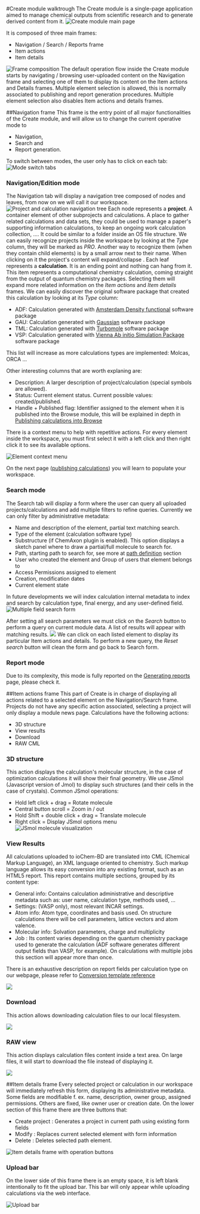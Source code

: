#Create module walktrough
The Create module is a single-page application aimed to manage chemical outputs from scientific research and to generate derived content from it. 
![Create module main page](/images/CreateMain.png)

It is composed of three main frames:

   * Navigation / Search / Reports frame
   * Item actions
   * Item details

![Frame composition](/images/CreateMainPageFrames.png)
The default operation flow inside the Create module starts by navigating / browsing user-uploaded content on the Navigation frame and selecting one of them to display its content on the Item actions and Details frames. Multiple element selection is allowed, this is normally associated to publishing and report generation procedures. Multiple element selection also disables Item actions and details frames.

##Navigation frame
This frame is the entry point of all major functionalities of the Create module, and will allow us to change the current operative mode to

   * Navigation,
   * Search and
   * Report generation.

To switch between modes, the user only has to click on each tab: 
![Mode switch tabs](/images/CreateNavigationTabs.png)

### Navigation/Edition mode

The Navigation tab will display a navigation tree composed of nodes and leaves, from now on we will call it our workspace.
![Project and calculation navigation tree](/images/CreateNavigationTreeElements.png)
Each node represents a **project**. A container element of other subprojects and calculations. A place to gather related calculations and data sets, they could be used to manage a paper's supporting information calculations, to keep an ongoing work calculation collection, .... It could be similar to a folder inside an OS file structure.
We can easily recognize projects inside the workspace by looking at the *Type* column, they will be marked as *PRO*. Another way to recognize them (when they contain child elements) is by a small arrow next to their name. When clicking on it the project's content will expand/collapse .
Each leaf represents a **calculation**. It is an ending point and nothing can hang from it. This item represents a computational chemistry calculation, coming straight from the output of quantum chemistry packages.
Selecting them will expand more related information on the *Item actions* and *Item details* frames. We can easily discover the original software package that created this calculation by looking at its *Type* column:

   * ADF: Calculation generated with [Amsterdam Density functional](https://www.scm.com/) software package
   * GAU: Calculation generated with [Gaussian](http://www.gaussian.com/) software package
   * TML: Calculation generated with [Turbomole](http://www.turbomole.com/) software package
   * VSP: Calculation generated with [Vienna Ab initio Simulation Package](https://www.vasp.at/) software package

This list will increase as more calculations types are implemented: Molcas, ORCA ...

Other interesting columns that are worth explaning are:
   * Description: A larger description of project/calculation (special symbols are allowed).
   * Status: Current element status. Current possible values: created/published.
   * Handle + Published flag: Identifier assigned to the element when it is published into the Browse module, this will be explained in depth in [Publishing calculations into Browse](/usage/publishing-calculations.md)

There is a context menu to help with repetitive actions. For every element inside the workspace, you must first select it with a left click and then right click it to see its available options.

![Element context menu](/images/CreateNavigationTreeContextMenu.png)

On the next page ([publishing calculations](/usage/publishing-calculations.md)) you will learn to populate your workspace.

### Search mode
The Search tab will display a form where the user can query all uploaded projects/calculations and add multiple filters to refine queries.
Currently we can only filter by administrative metadata:
   * Name and description of the element, partial text matching search.
   * Type of the element (calculation software type)
   * Substructure (if ChemAxon plugin is enabled). This option displays a sketch panel where to draw a partial/full molecule to search for.
   * Path, starting path to search for, see more at [path definition](/usage/uploading-content-to-create/using-web-interface.md#paths) section
   * User who created the element and Group of users that element belongs to
   * Access Permissions assigned to element
   * Creation, modification dates
   * Current element state

In future developments we will index calculation internal metadata to index and search by calculation type, final energy, and any user-defined field.
![Multiple field search form](/images/CreateSearchForm.png) 

After setting all search parameters we must click on the *Search* button to perform a query on current module data. A list of results will appear with matching results. 
![](/images/CreateSearchFormResults.png)
We can click on each listed element to display its particular Item actions and details.
To perform a new query, the *Reset search* button will clean the form and go back to Search form.

### Report mode
Due to its complexity, this mode is fully reported on the [Generating reports](/usage/generating-reports.md) page, please check it.

##Item actions frame
This part of Create is in charge of displaying all actions related to a selected element on the Navigation/Search frame.
Projects do not have any specific action associated, selecting a project will only display a module news page.
Calculations have the following actions:
   * 3D structure
   * View results
   * Download
   * RAW CML
   
### 3D structure
This action displays the calculation's molecular structure, in the case of optimization calculations it will show their final geometry.
We use JSmol (Javascript version of Jmol) to display such structures (and their cells in the case of crystals).
Common JSmol operations:
   * Hold left click + drag = Rotate molecule
   * Central button scroll = Zoom in / out
   * Hold Shift + double click + drag = Translate molecule
   * Right click = Display JSmol options menu
![JSmol molecule visualization](/images/CreateItemAction3DStructure.png)

### View Results
All calculations uploaded to ioChem-BD are translated into CML (Chemical Markup Language), an XML language oriented to chemistry. Such markup language allows its easy conversion into any existing format, such as an HTML5 report.
This report contains multiple sections, grouped by its content type:

   * General info: Contains calculation administrative and descriptive metadata such as: user name, calculation type, methods used, ...
   * Settings: (VASP only), most relevant INCAR settings.
   * Atom info: Atom type, coordinates and basis used. On structure calculations there will be cell parameters, lattice vectors and atom valence.
   * Molecular info: Solvation parameters, charge and multiplicity
   * Job : Its content varies depending on the quantum chemistry package used to generate the calculation (ADF software generates different output fields than VASP, for example). On calculations with multiple jobs this section will appear more than once.

There is an exhaustive description on report fields per calculation type on our webpage, please refer to [Conversion template reference](http://www.iochem-bd.org/conversion/webhelp/index.html) 

![](/images/CreateItemActionViewResults.png)

### Download
This action allows downloading calculation files to our local filesystem. 

![](/images/CreateItemActionDownload.png)

### RAW view
This action displays calculation files content inside a text area. On large files, it will start to download the file instead of displaying it. 

![](/images/CreateItemActionRaw.png)

##Item details frame
Every selected project or calculation in our workspace will immediately refresh this form, displaying its administrative metadata.
Some fields are modifiable f. ex. name, description, owner group, assigned permissions. Others are fixed, like owner user or creation date.
On the lower section of this frame there are three buttons that:
   * Create project : Generates a project in current path using existing form fields
   * Modify : Replaces current selected element with form information
   * Delete : Deletes selected path element.

![Item details frame with operation buttons](/images/CreateItemDetailsForm.png)

### Upload bar
On the lower side of this frame there is an empty space, it is left blank intentionally to fit the upload bar. This bar will only appear while uploading calculations via the web interface.

![Upload bar](/images/CreateItemDetailsUploadBar.png)